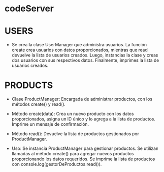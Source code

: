 # codeServer

# USERS

- Se crea la clase UserManager que administra usuarios. La función create crea usuarios con datos proporcionados, mientras que read devuelve la lista de usuarios creados. Luego, instancias la clase y creas dos usuarios con sus respectivos datos. Finalmente, imprimes la lista de usuarios creados.

# PRODUCTS

- Clase ProductManager: Encargada de administrar productos, con los métodos create() y read().

- Método create(data): Crea un nuevo producto con los datos proporcionados, asigna un ID único y lo agrega a la lista de productos. Imprime un mensaje de confirmación.

- Método read(): Devuelve la lista de productos gestionados por ProductManager.

- Uso: Se instancia ProductManager para gestionar productos. Se utilizan llamadas al método create() para agregar nuevos productos proporcionando los datos requeridos. Se imprime la lista de productos con console.log(gestorDeProductos.read()).
